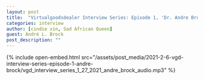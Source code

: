```yaml
---
layout: post
title:  "Virtualgoodsdealer Interview Series: Episode 1, 'Dr. Andre Brock Hops on the Bannedwagon'"
categories: interview
author: [cindie xin, Sad African Queen]
guest: André L. Brock
post_description: ""  
---
```



{% include open-embed.html src="/assets/post_media/2021-2-6-vgd-interview-series-episode-1-andre-brock/vgd_interview_series_1_27_2021_andre_brock_audio.mp3" %}  


